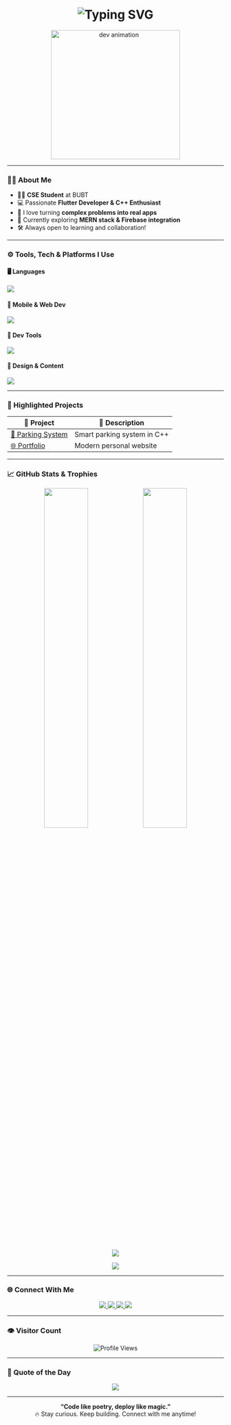 <!-- 👋 Greeting with Typing Animation -->
<h1 align="center">
  <img src="https://readme-typing-svg.herokuapp.com?font=Fira+Code&weight=600&size=30&duration=3000&pause=1000&color=36BCF7&center=true&vCenter=true&width=600&lines=Hi+There!+%F0%9F%91%8B;I'm+Miel+Mahmud+Sifat;Flutter+Dev+%7C+C%2FC%2B%2B+Geek+%7C+Dreaming+Big" alt="Typing SVG" />
</h1>

<p align="center">
  <img src="https://i.gifer.com/7VE.gif" width="300" alt="dev animation" />
</p>

---

### 👨‍💻 About Me

- 🧑‍🎓 **CSE Student** at BUBT  
- 💻 Passionate **Flutter Developer & C++ Enthusiast**  
- 🚀 I love turning **complex problems into real apps**  
- 🎯 Currently exploring **MERN stack & Firebase integration**  
- 🛠 Always open to learning and collaboration!

---

### ⚙️ Tools, Tech & Platforms I Use

#### 🖥️ Languages
<p>
  <img src="https://skillicons.dev/icons?i=c,cpp,dart,python,html,css,js,ts" />
</p>

#### 📱 Mobile & Web Dev
<p>
  <img src="https://skillicons.dev/icons?i=flutter,react,nextjs,nodejs,mongodb,firebase,express" />
</p>

#### 🧰 Dev Tools
<p>
  <img src="https://skillicons.dev/icons?i=vscode,androidstudio,git,github,postman,figma,linux" />
</p>

#### 🎨 Design & Content
<p>
  <img src="https://skillicons.dev/icons?i=ps,ai,canva" />
</p>

---

### 🚀 Highlighted Projects

| 🔗 Project | 🧠 Description |
|-----------|----------------|
| [🚗 Parking System](https://github.com/miel2793/Parking-Management-System-For-BUBT) | Smart parking system in C++ |
| [🌐 Portfolio](https://github.com/miel2793/My-Portfolio) | Modern personal website |

---

### 📈 GitHub Stats & Trophies

<p align="center">
  <img src="https://github-readme-stats.vercel.app/api?username=miel2793&show_icons=true&theme=tokyonight&hide_border=true" width="45%" />
  <img src="https://github-readme-streak-stats.herokuapp.com?user=miel2793&theme=tokyonight&hide_border=true" width="45%" />
</p>

<p align="center">
  <img src="https://github-profile-summary-cards.vercel.app/api/cards/profile-details?username=miel2793&theme=tokyonight" />
</p>

<p align="center">
  <img src="https://github-profile-trophy.vercel.app/?username=miel2793&theme=gruvbox&margin-w=10&no-frame=true&title=Stars,Commits,Followers,Repositories" />
</p>

---

### 🌐 Connect With Me

<p align="center">
  <a href="https://www.linkedin.com/in/mielmahmud">
    <img src="https://img.shields.io/badge/LinkedIn-blue?style=for-the-badge&logo=linkedin&logoColor=white" />
  </a>
  <a href="https://facebook.com/mielmsifat">
    <img src="https://img.shields.io/badge/Facebook-1877F2?style=for-the-badge&logo=facebook&logoColor=white" />
  </a>
  <a href="https://instagram.com/miel_mahmud">
    <img src="https://img.shields.io/badge/Instagram-E4405F?style=for-the-badge&logo=instagram&logoColor=white" />
  </a>
  <a href="https://codeforces.com/profile/sifat_2793">
    <img src="https://img.shields.io/badge/Codeforces-1F8ACB?style=for-the-badge&logo=codeforces&logoColor=white" />
  </a>
</p>

---

### 👁️ Visitor Count

<p align="center">
  <img src="https://komarev.com/ghpvc/?username=miel2793&label=Profile+Views&color=blueviolet&style=flat-square" alt="Profile Views" />
</p>

---

### 💬 Quote of the Day

<p align="center">
  <img src="https://quotes-github-readme.vercel.app/api?type=horizontal&theme=radical" />
</p>

---

<p align="center">
  <b>“Code like poetry, deploy like magic.”</b><br/>
  🔥 Stay curious. Keep building. Connect with me anytime!
</p>
